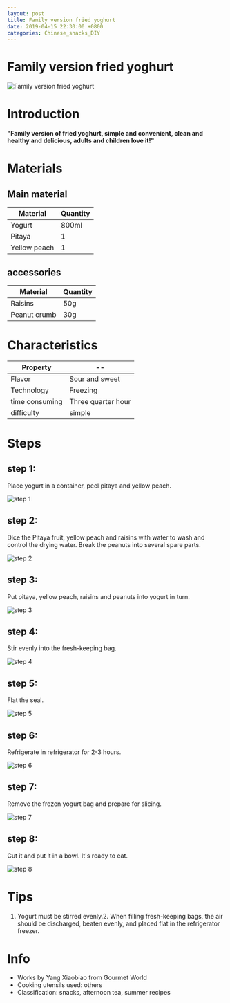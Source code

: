 ```yaml
---
layout: post
title: Family version fried yoghurt
date: 2019-04-15 22:30:00 +0800
categories: Chinese_snacks_DIY
---
```


# Family version fried yoghurt

![Family version fried yoghurt]({{site.baseurl}}/img/423384/423384.jpg)

# Introduction

**"Family version of fried yoghurt, simple and convenient, clean and healthy and delicious, adults and children love it!"**

# Materials


## Main material

Material|Quantity
--|--
Yogurt|800ml
Pitaya|1
Yellow peach|1

## accessories

Material|Quantity
--|--
Raisins|50g
Peanut crumb|30g

# Characteristics

Property|--
--|--
Flavor|Sour and sweet
Technology|Freezing
time consuming|Three quarter hour
difficulty|simple

# Steps

## step 1:

Place yogurt in a container, peel pitaya and yellow peach.

![step 1]({{site.baseurl}}/img/423384/1.jpg)

## step 2:

Dice the Pitaya fruit, yellow peach and raisins with water to wash and control the drying water. Break the peanuts into several spare parts.

![step 2]({{site.baseurl}}/img/423384/2.jpg)

## step 3:

Put pitaya, yellow peach, raisins and peanuts into yogurt in turn.

![step 3]({{site.baseurl}}/img/423384/3.jpg)

## step 4:

Stir evenly into the fresh-keeping bag.

![step 4]({{site.baseurl}}/img/423384/4.jpg)

## step 5:

Flat the seal.

![step 5]({{site.baseurl}}/img/423384/5.jpg)

## step 6:

Refrigerate in refrigerator for 2-3 hours.

![step 6]({{site.baseurl}}/img/423384/6.jpg)

## step 7:

Remove the frozen yogurt bag and prepare for slicing.

![step 7]({{site.baseurl}}/img/423384/7.jpg)

## step 8:

Cut it and put it in a bowl. It's ready to eat.

![step 8]({{site.baseurl}}/img/423384/8.jpg)

# Tips

1. Yogurt must be stirred evenly.2. When filling fresh-keeping bags, the air should be discharged, beaten evenly, and placed flat in the refrigerator freezer.

# Info

- Works by Yang Xiaobiao from Gourmet World
- Cooking utensils used: others
- Classification: snacks, afternoon tea, summer recipes